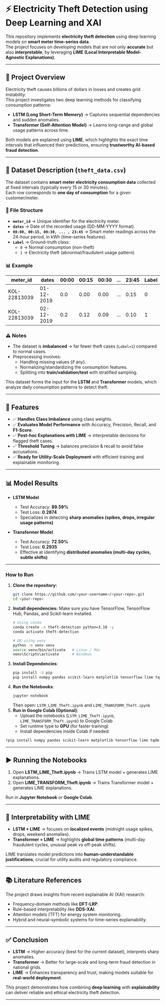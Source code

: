 # ⚡ Electricity Theft Detection using Deep Learning and XAI

This repository implements **electricity theft detection** using deep learning models on **smart meter time-series data**.  
The project focuses on developing models that are not only **accurate** but also **interpretable**, by leveraging **LIME (Local Interpretable Model-Agnostic Explanations)**.

---

## 📌 Project Overview
Electricity theft causes billions of dollars in losses and creates grid instability.  
This project investigates two deep learning methods for classifying consumption patterns:  
- **LSTM (Long Short-Term Memory)** → Captures sequential dependencies and sudden anomalies.  
- **Transformer (Self-Attention Model)** → Learns long-range and global usage patterns across time.  

Both models are explained using **LIME**, which highlights the exact time intervals that influenced their predictions, ensuring **trustworthy AI-based fraud detection**.

---

## 📂 Dataset Description (`theft_data.csv`)

The dataset contains **smart meter electricity consumption data** collected at fixed intervals (typically every 15 or 30 minutes).  
Each row corresponds to **one day of consumption** for a given customer/meter.  

### 📑 File Structure
- **`meter_id`** → Unique identifier for the electricity meter.  
- **`dates`** → Date of the recorded usage (DD-MM-YYYY format).  
- **`00:00, 00:15, 00:30, ... , 23:45`** → Smart meter readings across the 24-hour period, in kWh (time-series features).  
- **`Label`** → Ground-truth class:  
  - `0` → Normal consumption (non-theft)  
  - `1` → Electricity theft (abnormal/fraudulent usage pattern)  

### 📊 Example
| meter_id     | dates       | 00:00 | 00:15 | 00:30 | ... | 23:45 | Label |
|--------------|-----------|-------|-------|-------|-----|-------|-------|
| KOL-22813039 | 01-12-2019 | 0.0   | 0.00  | 0.00  | ... | 0.15  | 0     |
| KOL-22813039 | 02-12-2019 | 0.2   | 0.12  | 0.09  | ... | 0.10  | 1     |

### ⚠️ Notes
- The dataset is **imbalanced** → far fewer theft cases (`Label=1`) compared to normal cases.  
- Preprocessing involves:
  - Handling missing values (if any).  
  - Normalizing/standardizing the consumption features.  
  - Splitting into **train/validation/test** with stratified sampling.  

This dataset forms the input for the **LSTM** and **Transformer** models, which analyze daily consumption patterns to detect theft.

---

## 🚀 Features
- ✅ **Handles Class Imbalance** using class weights.  
- ✅ **Evaluates Model Performance** with Accuracy, Precision, Recall, and **F1-Score**.  
- ✅ **Post-hoc Explanations with LIME** → interpretable decisions for flagged theft cases.  
- ✅ **Threshold Tuning** → balances precision & recall to avoid false accusations.  
- ✅ **Ready for Utility-Scale Deployment** with efficient training and explainable monitoring.  

---

## 📊 Model Results
- **LSTM Model**  
  - Test Accuracy: **89.59%**  
  - Test Loss: **0.2874**  
  - Specializes in detecting **sharp anomalies (spikes, drops, irregular usage patterns)**  

- **Transformer Model**  
  - Test Accuracy: **72.50%**  
  - Test Loss: **0.2935**  
  - Effective at identifying **distributed anomalies (multi-day cycles, subtle shifts)**  

---

### How to Run

1.  **Clone the repository:**
    ```bash
    git clone https://github.com/<your-username>/<your-repo>.git
    cd <your-repo>
    ```
2.  **Install dependencies:** Make sure you have TensorFlow, TensorFlow Hub, Pandas, and Scikit-learn installed.
    ```bash
    # Using conda
    conda create -n theft-detection python=3.10 -y
    conda activate theft-detection
    
    # OR using venv
    python -m venv venv
    source venv/bin/activate   # Linux / Mac
    venv\Scripts\activate      # Windows

    ```
3.  **Install Dependencies**:
    ```bash
    pip install -U pip
    pip install numpy pandas scikit-learn matplotlib tensorflow lime tqdm notebook
    ```
4. **Run the Notebooks**:
    ```bash
    jupyter notebook
    ```
    Then open:
    `LSTM_LIME_Theft.ipynb` and `LIME_TRANSFORM_Theft.ipynb`
5. **Run in Google Colab (Optional)**:
   * Upload the notebooks (`LSTM_LIME_Theft.ipynb`, `LIME_TRANSFORM_Theft.ipynb`) to Google Colab 
   * Set runtime type to **GPU** (for faster training)  
   * Install dependencies inside Colab if needed:
```bash
!pip install numpy pandas scikit-learn matplotlib tensorflow lime tqdm
```

---

## ▶️ Running the Notebooks
1. Open **LSTM_LIME_Theft.ipynb** → Trains LSTM model + generates LIME explanations.  
2. Open **LIME_TRANSFORM_Theft.ipynb** → Trains Transformer model + generates LIME explanations.  

Run in **Jupyter Notebook** or **Google Colab**.

---

## 📘 Interpretability with LIME
- **LSTM + LIME** → focuses on **localized events** (midnight usage spikes, drops, weekend anomalies).  
- **Transformer + LIME** → highlights **global time patterns** (multi-day fraudulent cycles, unusual peak vs off-peak shifts).  

LIME translates model predictions into **human-understandable justifications**, crucial for utility audits and regulatory compliance.

---

## 📚 Literature References
The project draws insights from recent explainable AI (XAI) research:  
- Frequency-domain methods like **DFT-LRP**.  
- Rule-based interpretability like **DDS-XAI**.  
- Attention models (TFT) for energy system monitoring.  
- Hybrid and neural-symbolic systems for time-series explainability.  

---

## ✅ Conclusion
- **LSTM** → Higher accuracy (best for the current dataset), interprets sharp anomalies.  
- **Transformer** → Better for large-scale and long-term fraud detection in national grids.  
- **LIME** → Enhances transparency and trust, making models suitable for **real-world deployment**.  

This project demonstrates how combining **deep learning** with **explainability** can deliver reliable and ethical electricity theft detection.

---



